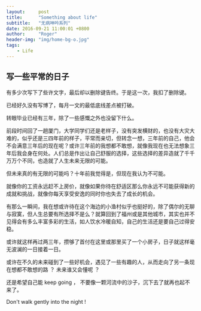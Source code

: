 ```yaml
---
layout:     post
title:      "Something about life"
subtitle:   "无病呻吟系列"
date: 2016-09-21 11:00:01 +0800
author:     "Roger"
header-img: "img/home-bg-o.jpg"
tags:
    - Life
---
```

写一些平常的日子
---

有多少次写下了些许文字，最后却以删除键告终。于是这一次，我扣了删除键。

已经好久没有写博了，每月一文的最低底线差点被打破。

转眼毕业已经有三年，除了一些感慨之外也没留下什么。

前段时间回了一趟厦门，大学同学们还是老样子，没有突发横财的，也没有大灾大难的，似乎还是三四年前的样子，平常而亲切，但转念一想，三年前的自己，他会不会满意三年后的现在呢？或许三年前的我想都不敢想，就像我现在也无法想象三年后我会身在何处。人们总是作出让自己舒服的选择，这些选择的差异造就了千千万万个不同，也造就了人生未来无限的可能。

但未来真的有无限的可能吗？十年前我觉得是，但现在我认为不可能。

就像你的工资永远赶不上房价，就像如果你待在舒适区那么你永远不可能获得新的成就和挑战，就像你每天享受安逸的同时你也失去了成长的机会。

有那么一瞬间，我在想或许待在这个海边的小渔村似乎也挺好的，除了偶尔的无聊与寂寞，但人生总要有所选择不是么？就算回到了福州或是其他城市，其实也并不见得会有多么丰富多彩的生活，如人饮水冷暖自知，自己的生活还是要自己过得安稳。

或许就这样再过两三年，攒够了首付在这里或那里买了一个小房子，日子就这样毫无波澜的一日接着一日。

或许在不久的未来碰到了一些好机会，遇见了一些有趣的人，从而走向了另一条现在想都不敢想的路 ？ 未来谁又会懂呢 ？

还是希望自己能 keep going ， 不要像一颗河流中的沙子，沉下去了就再也起不来了。

Don't walk gently into the night !
